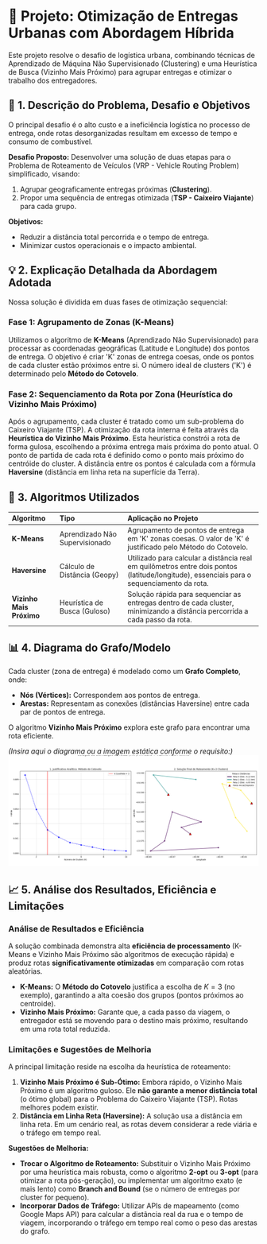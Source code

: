 # 🤖 Projeto: Otimização de Entregas Urbanas com Abordagem Híbrida

Este projeto resolve o desafio de logística urbana, combinando técnicas de Aprendizado de Máquina Não Supervisionado (Clustering) e uma Heurística de Busca (Vizinho Mais Próximo) para agrupar entregas e otimizar o trabalho dos entregadores.

## 📌 1. Descrição do Problema, Desafio e Objetivos

O principal desafio é o alto custo e a ineficiência logística no processo de entrega, onde rotas desorganizadas resultam em excesso de tempo e consumo de combustível.

**Desafio Proposto:** Desenvolver uma solução de duas etapas para o Problema de Roteamento de Veículos (VRP - Vehicle Routing Problem) simplificado, visando:
1. Agrupar geograficamente entregas próximas (**Clustering**).
2. Propor uma sequência de entregas otimizada (**TSP - Caixeiro Viajante**) para cada grupo.

**Objetivos:**
* Reduzir a distância total percorrida e o tempo de entrega.
* Minimizar custos operacionais e o impacto ambiental.

## 💡 2. Explicação Detalhada da Abordagem Adotada

Nossa solução é dividida em duas fases de otimização sequencial:

### Fase 1: Agrupamento de Zonas (K-Means)
Utilizamos o algoritmo de **K-Means** (Aprendizado Não Supervisionado) para processar as coordenadas geográficas (Latitude e Longitude) dos pontos de entrega. O objetivo é criar 'K' zonas de entrega coesas, onde os pontos de cada cluster estão próximos entre si. O número ideal de clusters ('K') é determinado pelo **Método do Cotovelo**.

### Fase 2: Sequenciamento da Rota por Zona (Heurística do Vizinho Mais Próximo)
Após o agrupamento, cada cluster é tratado como um sub-problema do Caixeiro Viajante (TSP). A otimização da rota interna é feita através da **Heurística do Vizinho Mais Próximo**. Esta heurística constrói a rota de forma gulosa, escolhendo a próxima entrega mais próxima do ponto atual. O ponto de partida de cada rota é definido como o ponto mais próximo do centróide do cluster. A distância entre os pontos é calculada com a fórmula **Haversine** (distância em linha reta na superfície da Terra).

## 🧠 3. Algoritmos Utilizados

| Algoritmo | Tipo | Aplicação no Projeto |
| :--- | :--- | :--- |
| **K-Means** | Aprendizado Não Supervisionado | Agrupamento de pontos de entrega em 'K' zonas coesas. O valor de 'K' é justificado pelo Método do Cotovelo. |
| **Haversine** | Cálculo de Distância (Geopy) | Utilizado para calcular a distância real em quilômetros entre dois pontos (latitude/longitude), essenciais para o sequenciamento da rota. |
| **Vizinho Mais Próximo** | Heurística de Busca (Guloso) | Solução rápida para sequenciar as entregas dentro de cada cluster, minimizando a distância percorrida a cada passo da rota. |

## 📊 4. Diagrama do Grafo/Modelo

Cada cluster (zona de entrega) é modelado como um **Grafo Completo**, onde:
* **Nós (Vértices):** Correspondem aos pontos de entrega.
* **Arestas:** Representam as conexões (distâncias Haversine) entre cada par de pontos de entrega.

O algoritmo **Vizinho Mais Próximo** explora este grafo para encontrar uma rota eficiente.

*(Insira aqui o diagrama ou a imagem estática conforme o requisito:)*
![Solução Final de Roteamento (K-Means + Vizinho Mais Próximo)](outputs/solucao_final_roteamento.png)

## 📈 5. Análise dos Resultados, Eficiência e Limitações

### Análise de Resultados e Eficiência
A solução combinada demonstra alta **eficiência de processamento** (K-Means e Vizinho Mais Próximo são algoritmos de execução rápida) e produz rotas **significativamente otimizadas** em comparação com rotas aleatórias.
* **K-Means:** O **Método do Cotovelo** justifica a escolha de $K=3$ (no exemplo), garantindo a alta coesão dos grupos (pontos próximos ao centroide).
* **Vizinho Mais Próximo:** Garante que, a cada passo da viagem, o entregador está se movendo para o destino mais próximo, resultando em uma rota total reduzida.

### Limitações e Sugestões de Melhoria
A principal limitação reside na escolha da heurística de roteamento:
1.  **Vizinho Mais Próximo é Sub-Ótimo:** Embora rápido, o Vizinho Mais Próximo é um algoritmo guloso. Ele **não garante a menor distância total** (o ótimo global) para o Problema do Caixeiro Viajante (TSP). Rotas melhores podem existir.
2.  **Distância em Linha Reta (Haversine):** A solução usa a distância em linha reta. Em um cenário real, as rotas devem considerar a rede viária e o tráfego em tempo real.

**Sugestões de Melhoria:**
* **Trocar o Algoritmo de Roteamento:** Substituir o Vizinho Mais Próximo por uma heurística mais robusta, como o algoritmo **2-opt** ou **3-opt** (para otimizar a rota pós-geração), ou implementar um algoritmo exato (e mais lento) como **Branch and Bound** (se o número de entregas por cluster for pequeno).
* **Incorporar Dados de Tráfego:** Utilizar APIs de mapeamento (como Google Maps API) para calcular a distância real da rua e o tempo de viagem, incorporando o tráfego em tempo real como o peso das arestas do grafo.
